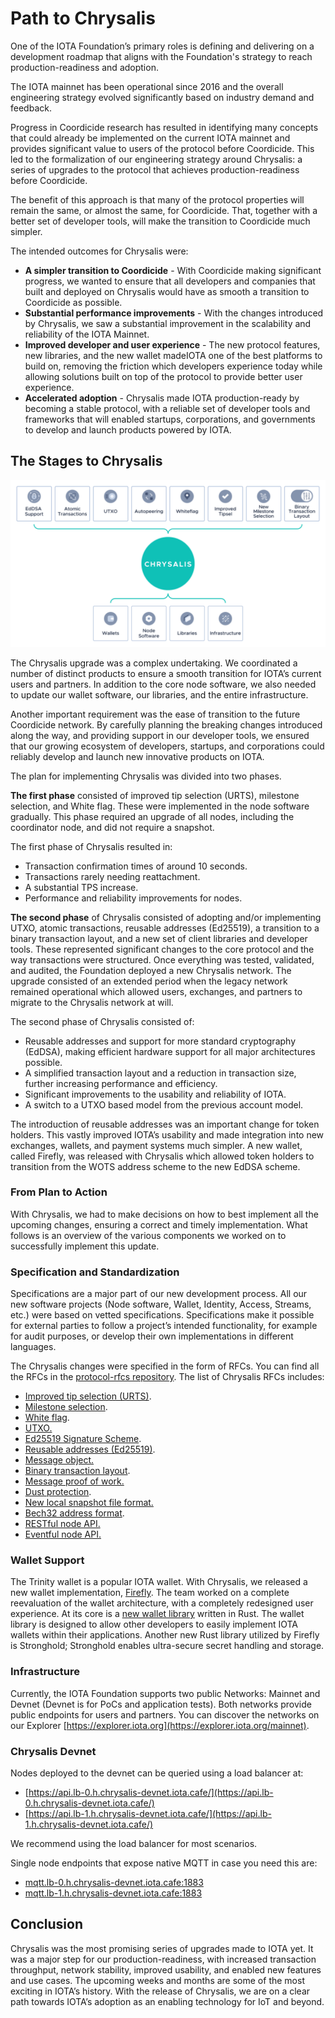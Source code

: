 # Path to Chrysalis

One of the IOTA Foundation’s primary roles is defining and delivering on a development roadmap that aligns with the Foundation's strategy to reach production-readiness and adoption.

The IOTA mainnet has been operational since 2016 and the overall engineering strategy evolved significantly based on industry demand and feedback.

Progress in Coordicide research has resulted in identifying many concepts that could already be implemented on the current IOTA mainnet and provides significant value to users of the protocol before Coordicide. This led to the formalization of our engineering strategy around Chrysalis: a series of upgrades to the protocol that achieves production-readiness before Coordicide.

The benefit of this approach is that many of the protocol properties will remain the same, or almost the same, for Coordicide. That, together with a better set of developer tools, will make the transition to Coordicide much simpler.

The intended outcomes for Chrysalis were:

- **A simpler transition to Coordicide** - With Coordicide making significant progress, we wanted to ensure that all developers and companies that built and deployed on Chrysalis would have as smooth a transition to Coordicide as possible.
- **Substantial performance improvements** - With the changes introduced by Chrysalis, we saw a substantial improvement in the scalability and reliability of the IOTA Mainnet.
- **Improved developer and user experience** - The new protocol features, new libraries, and the new wallet madeIOTA one of the best platforms to build on, removing the friction which developers experience today while allowing solutions built on top of the protocol to provide better user experience.
- **Accelerated adoption** - Chrysalis made IOTA production-ready by becoming a stable protocol, with a reliable set of developer tools and frameworks that will enabled startups, corporations, and governments to develop and launch products powered by IOTA.

## The Stages to Chrysalis

![](/img/introduction/path_to_chrysalis/01.png)

The Chrysalis upgrade was a complex undertaking. We coordinated a number of distinct products to ensure a smooth transition for IOTA’s current users and partners. In addition to the core node software, we also needed to update our wallet software, our libraries, and the entire infrastructure.  

Another important requirement was the ease of transition to the future Coordicide network. By carefully planning the breaking changes introduced along the way, and providing support in our developer tools, we ensured that our growing ecosystem of developers, startups, and corporations could reliably develop and launch new innovative products on IOTA.  

The plan for implementing Chrysalis was divided into two phases.

**The first phase** consisted of improved tip selection (URTS), milestone selection, and White flag. These were implemented in the node software gradually. This phase required an upgrade of all nodes, including the coordinator node, and did not require a snapshot.  

The first phase of Chrysalis resulted in:

- Transaction confirmation times of around 10 seconds.
- Transactions rarely needing reattachment.
- A substantial TPS increase.
- Performance and reliability improvements for nodes.

**The second phase** of Chrysalis consisted of adopting and/or implementing UTXO, atomic transactions, reusable addresses (Ed25519), a transition to a binary transaction layout, and a new set of client libraries and developer tools. These represented significant changes to the core protocol and the way transactions were structured. Once everything was tested, validated, and audited, the Foundation deployed a new Chrysalis network. The upgrade consisted of an extended period when the legacy network remained operational which allowed users, exchanges, and partners to migrate to the Chrysalis network at will. 

The second phase of Chrysalis consisted of:

- Reusable addresses and support for more standard cryptography (EdDSA), making efficient hardware support for all major architectures possible.
- A simplified transaction layout and a reduction in transaction size, further increasing performance and efficiency.
- Significant improvements to the usability and reliability of IOTA.
- A switch to a UTXO based model from the previous account model.

The introduction of reusable addresses was an important change for token holders. This vastly improved IOTA’s usability and made integration into new exchanges, wallets, and payment systems much simpler. A new wallet, called Firefly, was released with Chrysalis which allowed token holders to transition from the WOTS address scheme to the new EdDSA scheme.  

### From Plan to Action

With Chrysalis, we had to make decisions on how to best implement all the upcoming changes, ensuring a correct and timely implementation. What follows is an overview of the various components we worked on to successfully implement this update.

### Specification and Standardization

Specifications are a major part of our new development process. All our new software projects (Node software, Wallet, Identity, Access, Streams, etc.) were based on vetted specifications. Specifications make it possible for external parties to follow a project’s intended functionality, for example for audit purposes, or develop their own implementations in different languages.

The Chrysalis changes were specified in the form of RFCs. You can find all the RFCs in the [protocol-rfcs repository](https://github.com/iotaledger/protocol-rfcs). The list of Chrysalis RFCs includes:

- [Improved tip selection (URTS)](https://github.com/luca-moser/protocol-rfcs/blob/rfc-urts-tip-sel/text/0008-weighted-uniform-random-tip-selection/0008-weighted-uniform-random-tip-selection.md).
- [Milestone selection](https://github.com/iotaledger/protocol-rfcs/blob/milestone-merkle-validation-chrysalis-pt-2/text/0012-milestone-merkle-validation/0012-milestone-merkle-validation.md).
- [White flag](https://github.com/thibault-martinez/protocol-rfcs/blob/rfc-white-flag/text/0005-white-flag/0005-white-flag.md).
- [UTXO.](https://github.com/hmoog/protocol-rfcs/blob/master/text/0011-utxo-model/0011-utxo-model.md)
- [Ed25519 Signature Scheme](https://github.com/iotaledger/protocol-rfcs/blob/ee07797acb5940b7dbb5c3411b184ccdc6afdbb1/text/0000-ed25519-signature-scheme/0000-ed25519-signature-scheme.md).
- [Reusable addresses (Ed25519)](https://github.com/Wollac/protocol-rfcs/blob/ed25519/text/0009-ed25519-signature-scheme/0009-ed25519-signature-scheme.md).
- [Message object.](https://github.com/GalRogozinski/protocol-rfcs/blob/message/text/0017-message/0017-message.md)
- [Binary transaction layout](https://github.com/luca-moser/protocol-rfcs/blob/signed-tx-payload/text/0000-transaction-payload/0000-transaction-payload.md).
- [Message proof of work.](https://github.com/Wollac/protocol-rfcs/blob/message-pow/text/0024-message-pow/0024-message-pow.md)
- [Dust protection](https://github.com/GalRogozinski/protocol-rfcs/blob/dust/text/0032-dust-protection/0032-dust-protection.md).
- [New local snapshot file format.](https://github.com/luca-moser/protocol-rfcs/blob/local-snapshot-file-format/text/0000-local-snapshot-file-format/0000-local-snapshot-file-format.md)
- [Bech32 address format](https://github.com/Wollac/protocol-rfcs/blob/bech32-address-format/text/0020-bech32-address-format/0020-bech32-address-format.md).
- [RESTful node API.](https://editor.swagger.io/?url=https://raw.githubusercontent.com/rufsam/protocol-rfcs/master/text/0026-rest-api/rest-api.yaml)
- [Eventful node API.](https://playground.asyncapi.io/?load=https://raw.githubusercontent.com/luca-moser/protocol-rfcs/rfc/node-event-api/text/0033-node-event-api/0033-node-event-api.yml)

### Wallet Support

The Trinity wallet is a popular IOTA wallet. With Chrysalis, we released a new wallet implementation, [Firefly](https://blog.iota.org/firefly-iota-next-generation-wallet-26bdd4d01510/). The team worked on a complete reevaluation of the wallet architecture, with a completely redesigned user experience. At its core is a [new wallet library](../libraries/wallet.md) written in Rust. The wallet library is designed to allow other developers to easily implement IOTA wallets within their applications. Another new Rust library utilized by Firefly is Stronghold; Stronghold enables ultra-secure secret handling and storage.  

### Infrastructure

Currently, the IOTA Foundation supports two public Networks: Mainnet and Devnet (Devnet is for PoCs and application tests). Both networks provide public endpoints for users and partners. You can discover the networks on our Explorer [https://explorer.iota.org](https://explorer.iota.org/mainnet).  


### Chrysalis Devnet

Nodes deployed to the devnet can be queried using a load balancer at:

- [https://api.lb-0.h.chrysalis-devnet.iota.cafe/](https://api.lb-0.h.chrysalis-devnet.iota.cafe/)
- [https://api.lb-1.h.chrysalis-devnet.iota.cafe/](https://api.lb-1.h.chrysalis-devnet.iota.cafe/)

We recommend using the load balancer for most scenarios.

Single node endpoints that expose native MQTT in case you need this are:

- [mqtt.lb-0.h.chrysalis-devnet.iota.cafe:1883](mqtt.lb-0.h.chrysalis-devnet.iota.cafe:1883)
- [mqtt.lb-1.h.chrysalis-devnet.iota.cafe:1883](mqtt.lb-1.h.chrysalis-devnet.iota.cafe:1883)

## Conclusion

Chrysalis was the most promising series of upgrades made to IOTA yet. It was a major step for our production-readiness, with increased transaction throughput, network stability, improved usability, and enabled new features and use cases. The upcoming weeks and months are some of the most exciting in IOTA’s history. With the release of Chrysalis, we are on a clear path towards IOTA’s adoption as an enabling technology for IoT and beyond.
